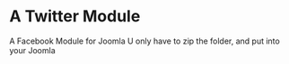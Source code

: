 # A Twitter Module
A Facebook Module for Joomla
U only have to zip the folder, and put into your Joomla

